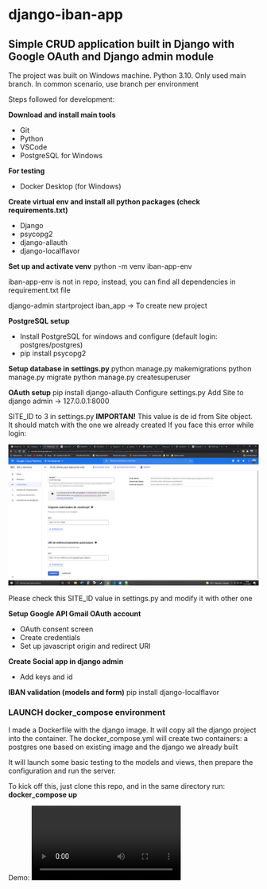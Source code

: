 # django-iban-app
## Simple CRUD application built in Django with Google OAuth and Django admin module

The project was built on Windows machine. Python 3.10. Only used main branch. In common scenario, use branch per environment

Steps followed for development:

**Download and install main tools**
- Git
- Python
- VSCode
- PostgreSQL for Windows

**For testing**
- Docker Desktop (for Windows)

**Create virtual env and install all python packages (check requirements.txt)**
- Django
- psycopg2
- django-allauth
- django-localflavor

**Set up and activate venv**
python -m venv iban-app-env

iban-app-env is not in repo, instead, you can find all dependencies in requirement.txt file

django-admin startproject iban_app -> To create new project

**PostgreSQL setup**
- Install PostgreSQL for windows and configure (default login: postgres/postgres)
- pip install psycopg2

**Setup database in settings.py**
    python manage.py makemigrations 
    python manage.py migrate
    python manage.py createsuperuser 

**OAuth setup**
pip install django-allauth
Configure settings.py
Add Site to django admin -> 127.0.0.1:8000

SITE_ID to 3 in settings.py
**IMPORTAN!** This value is de id from Site object. It should match with the one we already created
If you face this error while login:

![SITE_ID error](https://github.com/Habbi95/django-iban-app/blob/99ba03ff04302e1d768cfc633d9e2369f7b722ed/screenshots/image.png)

Please check this SITE_ID value in settings.py and modify it with other one
    
**Setup Google API Gmail OAuth account**
- OAuth consent screen
- Create credentials
- Set up javascript origin and redirect URI


**Create Social app in django admin**
- Add keys and id

**IBAN validation (models and form)**
pip install django-localflavor

### LAUNCH docker_compose environment

I made a Dockerfile with the django image. It will copy all the django project into the container.
The docker_compose.yml will create two containers: a postgres one based on existing image and the django we already built

It will launch some basic testing to the models and views, then prepare the configuration and run the server.

To kick off this, just clone this repo, and in the same directory run: **docker_compose up**

Demo:
![Demo](https://github.com/Habbi95/django-iban-app/blob/99ba03ff04302e1d768cfc633d9e2369f7b722ed/screenshots/screen-capture.webm)
